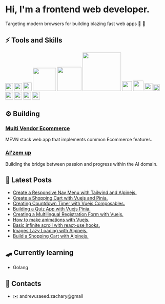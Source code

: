 # Hi, I'm a frontend web developer.
Targeting modern browsers for building blazing fast web apps :guitar: :metal:

## :zap: Tools and Skills
<img src="https://cdn.cdnlogo.com/logos/h/84/html.svg" width="24" />  <img src="https://cdn.cdnlogo.com/logos/c/18/css.svg" width="24" />  <img src="https://cdn.cdnlogo.com/logos/j/44/javascript.svg" width="26" />  <img src="https://cdn.cdnlogo.com/logos/n/88/nodejs.svg" width="72" />  <img src="https://astro.build/assets/press/full-logo-light.svg" width="75" /> 
<img src="https://alpinejs.dev/alpine_long.svg" width="120" />  <img src="https://cdn.cdnlogo.com/logos/t/58/tailwind-css.svg" width="30" />  <img src="https://cdn.cdnlogo.com/logos/s/90/sass.svg" width="32" />  <img src="https://www.vectorlogo.zone/logos/vuejs/vuejs-icon.svg" width="24" />  <img src="https://pinia.vuejs.org/logo.svg" width="20" /> <img src="https://www.cdnlogo.com/logos/r/63/react.svg" width="24" /> <img src="https://www.cdnlogo.com/logos/n/80/next-js.svg" width="24" /> <img src="https://www.cdnlogo.com/logos/p/67/prisma.svg" width="24" /> <img src="https://www.cdnlogo.com/logos/p/93/postgresql.svg" width="24" />

## ⚙️ Building
### <a href="https://github.com/andrew-zachary/multi-vendor-ecommerce">**Multi Vendor Ecommerce**</a>
MEVN stack web app that implements common Ecommerce features.
### <a href="https://ai-zem-up.vercel.app/">**AI'zem up**</a>
Building the bridge between passion and progress within the AI domain.

## :gem: Latest Posts
- <a href="https://dev.to/andrewzach/create-a-responsive-nav-menu-with-tailwind-and-alpinejs-2ij1">Create a Responsive Nav Menu with Tailwind and Alpinejs.</a>
- <a href="https://dev.to/andrewzach/create-a-shopping-cart-with-vuejs-and-pinia-1ooc">Create a Shopping Cart with Vuejs and Pinia.</a>
- <a href="https://dev.to/andrewzach/creating-countdown-timer-with-vuejs-composables-m52">Creating Countdown Timer with Vuejs Composables.</a>
- <a href="https://dev.to/andrewzach/building-a-quiz-app-with-vuejs-pinia-12d6">Building a Quiz App with Vuejs Pinia.</a>
- <a href="https://dev.to/andrewzach/creating-a-multilingual-registration-form-with-vuejs-vee-validate-and-vue-i18n-c07">Creating a Multilingual Registration Form with Vuejs.</a>
- <a href="https://dev.to/andrewzach/how-to-make-animations-with-vuejs-jp2">How to make animations with Vuejs.</a>
- <a href="https://dev.to/andrewzach/basic-infinite-scroll-with-react-use-hooks-447l">Basic infinite scroll with react-use hooks.</a>
- <a href="https://dev.to/andrewzach/hard-time-with-image-attribute-loadinglazy-alpinejs-can-help-4a05">Images Lazy Loading with Alpinejs.</a>
- <a href="https://dev.to/andrewzach/build-a-shopping-cart-with-alpinejs-3nkb">Build a Shopping Cart with Alpinejs.</a>


## :skateboard: Currently learning
- Golang

## :speech_balloon: Contacts
- :envelope: andrew.saeed.zachary@gmail